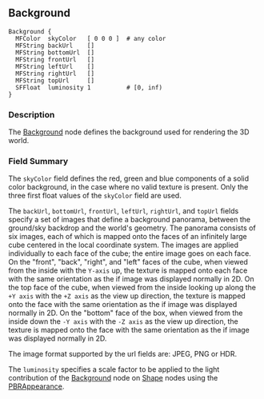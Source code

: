 ## Background

```
Background {
  MFColor  skyColor   [ 0 0 0 ]  # any color
  MFString backUrl    []
  MFString bottomUrl  []
  MFString frontUrl   []
  MFString leftUrl    []
  MFString rightUrl   []
  MFString topUrl     []
  SFFloat  luminosity 1          # [0, inf)
}
```

### Description

The [Background](#background) node defines the background used for rendering the 3D world.

### Field Summary

The `skyColor` field defines the red, green and blue components of a solid color background, in the case where no valid texture is present.
Only the three first float values of the `skyColor` field are used.

The `backUrl`, `bottomUrl`, `frontUrl`, `leftUrl`, `rightUrl`, and `topUrl` fields specify a set of images that define a background panorama, between the ground/sky backdrop and the world's geometry.
The panorama consists of six images, each of which is mapped onto the faces of an infinitely large cube centered in the local coordinate system.
The images are applied individually to each face of the cube; the entire image goes on each face.
On the "front", "back", "right", and "left" faces of the cube, when viewed from the inside with the `Y-axis` up, the texture is mapped onto each face with the same orientation as the if image was displayed normally in 2D.
On the top face of the cube, when viewed from the inside looking up along the `+Y axis` with the `+Z axis` as the view up direction, the texture is mapped onto the face with the same orientation as the if image was displayed normally in 2D.
On the "bottom" face of the box, when viewed from the inside down the `-Y axis` with the `-Z axis` as the view up direction, the texture is mapped onto the face with the same orientation as the if image was displayed normally in 2D.

The image format supported by the url fields are: JPEG, PNG or HDR.

The `luminosity` specifies a scale factor to be applied to the light contribution of the [Background](background.md) node on [Shape](shape.md) nodes using the [PBRAppearance](pbrappearance.md).
